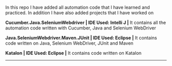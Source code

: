 In this repo I have added all automation code that I have learned and practiced. In addition I have also added projects that I have worked on

**Cucumber.Java.SeleniumWebdriver | IDE Used: Intelli J |** 
It contains all the automation code written with Cucumber, Java and Selenium WebDriver

**Java.SeleniumWebdriver.Maven.JUnit | IDE Used: Eclipse |** 
It contains code written on Java, Selenium WebDriver, JUnit and Maven

**Katalon | IDE Used: Eclipse |** 
It contains code written on Katalon

-----
